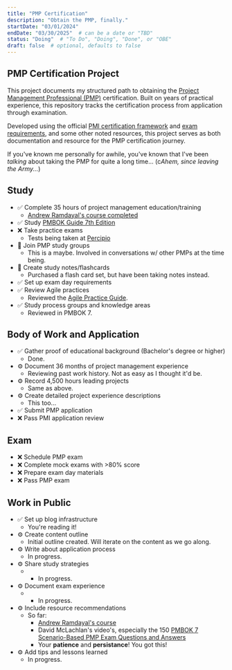 ```yaml
---
title: "PMP Certification"
description: "Obtain the PMP, finally."
startDate: "03/01/2024"
endDate: "03/30/2025"  # can be a date or "TBD"
status: "Doing"  # "To Do", "Doing", "Done", or "OBE"
draft: false  # optional, defaults to false
---
```


## PMP Certification Project

This project documents my structured path to obtaining the [Project Management Professional (PMP)](https://www.pmi.org/certifications/project-management-pmp) certification. Built on years of practical experience, this repository tracks the certification process from application through examination.

Developed using the official [PMI certification framework](https://www.pmi.org/certifications/certification-resources/process) and [exam requirements](https://www.pmi.org/certifications/project-management-pmp/earn-the-pmp), and some other noted resources, this project serves as both documentation and resource for the PMP certification journey.

If you've known me personally for awhile, you've known that I've been *talking* about taking the PMP for quite a long time... (c*Ahem, since leaving the Army...*)

## Study
- ✅ Complete 35 hours of project management education/training
  - [Andrew Ramdayal's course completed](https://tiaexams.com/pmcourses)
- ✅ Study [PMBOK Guide 7th Edition](https://www.pmi.org/standards/pmbok)
- ❌ Take practice exams
  - Tests being taken at [Percipio](https://uso.percipio.com/)
- 🚧 Join PMP study groups
  - This is a maybe. Involved in conversations w/ other PMPs at the time being.
- 🚧 Create study notes/flashcards
  - Purchased a flash card set, but have been taking notes instead.
- ✅ Set up exam day requirements
- ✅ Review Agile practices
  - Reviewed the [Agile Practice Guide](https://www.pmi.org/standards/agile).
- ✅ Study process groups and knowledge areas
  - Reviewed in PMBOK 7.

## Body of Work and Application

- ✅ Gather proof of educational background (Bachelor's degree or higher)
  - Done.
- ⚙️ Document 36 months of project management experience
  - Reviewing past work history. Not as easy as I thought it'd be.
- ⚙️ Record 4,500 hours leading projects
  - Same as above.
- ⚙️ Create detailed project experience descriptions
  - This too...
- ✅ Submit PMP application
- ❌ Pass PMI application review

## Exam

- ❌ Schedule PMP exam
- ❌ Complete mock exams with >80% score
- ❌ Prepare exam day materials
- ❌ Pass PMP exam

## Work in Public

- ✅ Set up blog infrastructure
  - You're reading it!
- ⚙️ Create content outline
  - Initial outline created. Will iterate on the content as we go along.
- ⚙️ Write about application process
  - In progress.
- ⚙️ Share study strategies
  - - In progress.
- ⚙️ Document exam experience
  - - In progress.
- ⚙️ Include resource recommendations
  - So far:
    - [Andrew Ramdayal's course](https://tiaexams.com/pmcourses)
    - David McLachlan's video's, especially the 150 [PMBOK 7 Scenario-Based PMP Exam Questions and Answers](https://www.youtube.com/watch?v=Zht0-j03NfQ)
    - Your **patience** and **persistance**! You got this!
- ⚙️ Add tips and lessons learned
  - In progress.

